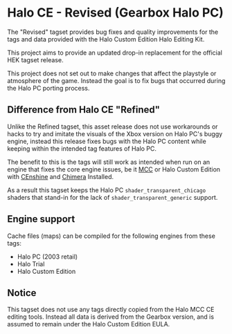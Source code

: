 # Halo CE - Revised (Gearbox Halo PC)
The "Revised" tagset provides bug fixes and quality improvements for the tags and data
provided with the Halo Custom Edition Halo Editing Kit.

This project aims to provide an updated drop-in replacement for the official HEK tagset release.

This project does not set out to make changes that affect the playstyle or atmosphere of the game.
Instead the goal is to fix bugs that occurred during the Halo PC porting process.

## Difference from Halo CE "Refined"
Unlike the Refined tagset, this asset release does not use workarounds or hacks to try and
imitate the visuals of the Xbox version on Halo PC's buggy engine, instead this release
fixes bugs with the Halo PC content while keeping within the intended tag features of Halo PC.

The benefit to this is the tags will still work as intended when run on an engine that fixes
the core engine issues, be it [MCC](https://store.steampowered.com/app/976730/Halo_The_Master_Chief_Collection/) or Halo Custom Edition with [CEnshine](https://github.com/Sledmine/censhine) and [Chimera](https://github.com/SnowyMouse/chimera) Installed.

As a result this tagset keeps the Halo PC `shader_transparent_chicago` shaders that stand-in for the lack of `shader_transparent_generic` support.

## Engine support
Cache files (maps) can be compiled for the following engines from these tags:

- Halo PC (2003 retail)
- Halo Trial
- Halo Custom Edition

## Notice
This tagset does not use any tags directly copied from the Halo MCC CE editing tools. Instead all data is derived
from the Gearbox version, and is assumed to remain under the Halo Custom Edition EULA.
